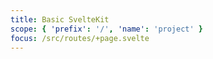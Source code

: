 ```yaml
---
title: Basic SvelteKit
scope: { 'prefix': '/', 'name': 'project' }
focus: /src/routes/+page.svelte
---
```

